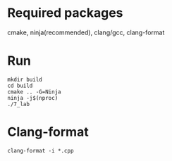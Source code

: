 # Required packages

cmake, ninja(recommended), clang/gcc, clang-format

# Run

```
mkdir build
cd build
cmake .. -G=Ninja
ninja -j$(nproc)
./7_lab
```

# Clang-format

```
clang-format -i *.cpp
```

